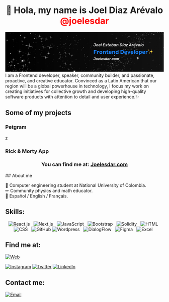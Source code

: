 <h1 align="center">👋 Hola, my name is Joel Diaz Arévalo <span style="color: red;">@joelesdar</span></h1>
<img src="https://raw.githubusercontent.com/joelesdar/joelesdar/main/Banner-Joelesdar.jpg" />
I am a Frontend developer, speaker, community builder, and passionate, proactive, and creative educator. Convinced as a Latin American that our region will be a global powerhouse in technology, I focus my work on creating initiatives for collective growth and developing high-quality software products with attention to detail and user experience.✨

<h2>Some of my projects</h2>

<h3>Petgram</h3>
z
<h3>Rick & Morty App</h3>
<h3 align="center"> You can find me at: <a align="center" href="https://joelesdar.com">Joelesdar.com</a></h3>
## About me

📖 Computer engineering student at National University of Colombia.</br>
✏ Community physics and math educator.</br>
📣 Español / English / Français.

## Skills:
<p align="center">
  <img src="https://img.shields.io/badge/React-61DAFB?style=for-the-badge&logo=react&logoColor=white" alt="React.js" />&nbsp;&nbsp;
  <img src="https://img.shields.io/badge/Nextjs-000000?style=for-the-badge&logo=nextdotjs&logoColor=white" alt="Next.js" />&nbsp;&nbsp;
  <img src="https://img.shields.io/badge/JavaScript-323330?style=for-the-badge&logo=javascript&logoColor=F7DF1E" alt="JavaScript" />&nbsp;&nbsp;
  <img src="https://img.shields.io/badge/Bootstrap-7952B3?style=for-the-badge&logo=bootstrap&logoColor=white" alt="Bootstrap" />&nbsp;&nbsp;
  <img src="https://img.shields.io/badge/Solidity-5C6BC0?style=for-the-badge&logo=solidity&logoColor=white" alt="Solidity" />&nbsp;&nbsp;
  <img src="https://img.shields.io/badge/HTML5-E34F26?style=for-the-badge&logo=html5&logoColor=white" alt="HTML" />&nbsp;&nbsp;
  <img src="https://img.shields.io/badge/CSS3-1572B6?style=for-the-badge&logo=css3&logoColor=white" alt="CSS" />&nbsp;&nbsp;
  <img src="https://img.shields.io/badge/GitHub%20-%23000.svg?&style=for-the-badge&logo=github&logoColor=white" alt="GitHub" />
  <img src="https://img.shields.io/badge/Wordpress-21759B?style=for-the-badge&logo=wordpress&logoColor=white" alt="Wordpress" />&nbsp;&nbsp;
  <img src="https://img.shields.io/badge/Dialogflow-FF9800?style=for-the-badge&logo=dialogflow&logoColor=white" alt="DialogFlow" />&nbsp;&nbsp;
  <img src="https://img.shields.io/badge/Figma-F24E1E?style=for-the-badge&logo=figma&logoColor=white" alt="Figma">&nbsp;&nbsp;
  <img src="https://img.shields.io/badge/Excel-#217346?style=for-the-badge&logo=microsoftexcel&logoColor=white" alt="Excel">&nbsp;&nbsp;
</p>

<!-- ![Node.js](https://img.shields.io/badge/Node.js-339933?style=for-the-badge&logo=node.js&logoColor=white&labelColor=101010)</br> -->

## Find me at:

[![Web](https://img.shields.io/badge/Sitio_Web-joelesdar.com-1c82f6?style=for-the-badge&logo=firefox-browser&logoColor=white&labelColor=101010)](https://joelesdar.com/)
<!--- [![YouTube](https://img.shields.io/badge/YouTube-DevExperto-FF0000?style=for-the-badge&logo=youtube&logoColor=white&labelColor=101010)](https://devexperto.com/youtube) --->
[![Instagram](https://img.shields.io/badge/Instagram-@joelesdar-E4405F?style=for-the-badge&logo=instagram&logoColor=white&labelColor=101010)](https://www.instagram.com/joelesdar/)
[![Twitter](https://img.shields.io/badge/Twitter-@joelesdar-1DA1F2?style=for-the-badge&logo=twitter&logoColor=white&labelColor=101010)](https://twitter.com/JoelEsDar)
[![LinkedIn](https://img.shields.io/badge/LinkedIn-Joel_Diaz_Arevalo-0077B5?style=for-the-badge&logo=linkedin&logoColor=white&labelColor=101010)](https://www.linkedin.com/in/joelesdar/)

## Contact me:

[![Email](https://img.shields.io/badge/Email-Joel-EA4335?style=for-the-badge&logo=gmail&logoColor=white&labelColor=101010)](mailto:jodiazare@gmail.com)

<!---
JoeLink12/JoeLink12 is a ✨ special ✨ repository because its `README.md` (this file) appears on your GitHub profile.
You can click the Preview link to take a look at your changes.
--->
